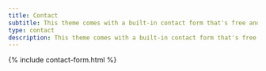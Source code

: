 ```yaml
---
title: Contact
subtitle: This theme comes with a built-in contact form that's free and easy to set up.
type: contact
description: This theme comes with a built-in contact form that's free and easy to set up.
---
```


<!--
{% include components/headers/contact-page-header.html %}
-->

{% include contact-form.html %}
